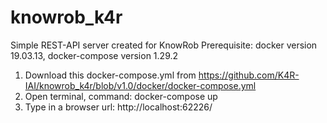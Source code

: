 # knowrob_k4r
Simple REST-API server created for KnowRob
Prerequisite: docker version 19.03.13, docker-compose version 1.29.2

1. Download this docker-compose.yml from https://github.com/K4R-IAI/knowrob_k4r/blob/v1.0/docker/docker-compose.yml
2. Open terminal, command: docker-compose up
3. Type in a browser url: http://localhost:62226/
